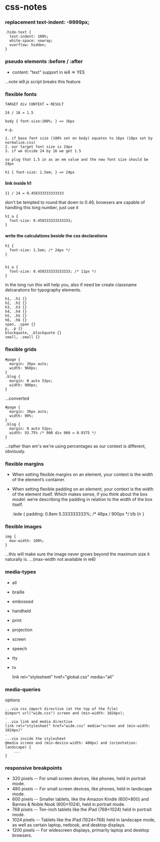 css-notes
=========

### replacement text-indent: -9999px;

    .hide-text {
      text-indent: 100%;
      white-space: nowrap;
      overflow: hidden;
    }

### pseudo elements :before / :after

* content: "text" support in ie8 => YES

...note ie9.js script breaks this feature

### flexible fonts

    TARGET div CONTEXT = RESULT
    
    24 / 16 = 1.5
    
    body { font-size:100%; } => 16px
    
    e.g.
    
    1. if base font size (100% set on body) equates to 16px (18px set by normalize.css)
    2. our target font size is 24px
    3. if we divide 24 by 16 we get 1.5
    
    so plug that 1.5 in as an em value and the new font size should be 24px
    
    h1 { font-size: 1.5em; } => 24px
    
#### link inside h1

    11 / 24 = 0.458333333333333
    
don't be tempted to round that down to 0.46, browsers are capable of handling this long number, just use it

    h1 a { 
      font-size: 0.458333333333333;
    }

#### write the calculations beside the css declarations

    h1 {
      font-size: 1.5em; /* 24px */
    }


    h1 a {
      font-size: 0.458333333333333; /* 11px */
    }

in the long run this will help you, also if need be create classname delcarations for typography elements.
    

    h1, .h1 {}
    h2, .h2 {}
    h3, .h3 {}
    h4, .h4 {}
    h5, .h5 {}
    h6, .h6 {}
    span, .span {}
    p, .p {}
    blockquote, .blockquote {}
    small, .small {}
    
### flexible grids

    #page { 
      margin: 36px auto;
      width: 960px;
    }
    .blog {
      margin: 0 auto 53px;
      width: 900px;
    }
    
...converted

    #page {
      margin: 36px auto;
      width: 90%;
    }
    .blog {
      margin: 0 auto 53px;
      width: 93.75% /* 900 div 960 = 0.9375 */
    }
      
...rather than em's we're using percentages as our context is different, obviously.

### flexible margins

* When setting flexible margins on an element, your context is the width of the element’s container.
* When setting flexible padding on an element, your context is the width of the element itself. Which makes sense, if you think about the box model: we’re describing the padding in relation to the width of the box itself.


    .lede {
      padding: 0.8em 5.333333333%; /* 48px / 900px */
               t/b   l/r
    }

### flexible images

    img {
      max-width: 100%;
    }
    
...this will make sure the image never grows beyond the maximum size it naturally is.
...(max-width not available in ie6)

### media-types

* all
* braille
* embossed
* handheld
* print
* projection
* screen
* speech
* tty
* tv


    link rel="stylesheet" href="global.css" media="all"

### media-queries

options

    ...via css import directive (at the top of the file)
    @import url("wide.css") screen and (min-width: 1024px);
    .
    ...via link and media directive
    link rel="stylesheet" href="wide.css" media="screen and (min-width: 1024px)"
    .
    ...via inside the stylesheet
    @media screen and (min-device-width: 480px) and (orientation: landscape) {
        ...
    }
    
### responsive breakpoints

* 320 pixels -- For small screen devices, like phones, held in portrait mode.
* 480 pixels -- For small screen devices, like phones, held in landscape mode.
* 600 pixels -- Smaller tablets, like the Amazon Kindle (600×800) and Barnes & Noble Nook (600×1024), held in portrait mode.
* 768 pixels -- Ten-inch tablets like the iPad (768×1024) held in portrait mode.
* 1024 pixels -- Tablets like the iPad (1024×768) held in landscape mode, as well as certain laptop, netbook, and desktop displays.
* 1200 pixels -- For widescreen displays, primarily laptop and desktop browsers.
